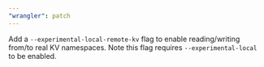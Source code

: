 ```yaml
---
"wrangler": patch
---
```


Add a `--experimental-local-remote-kv` flag to enable reading/writing from/to real KV namespaces.
Note this flag requires `--experimental-local` to be enabled.
